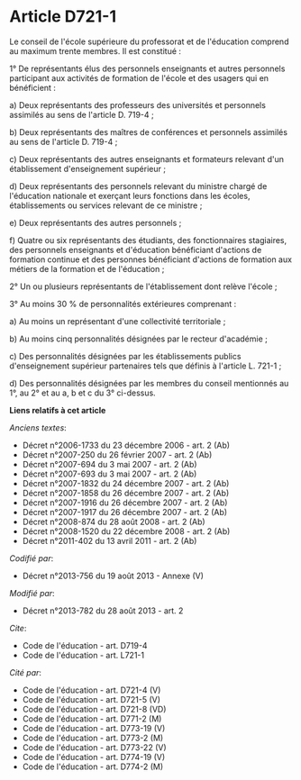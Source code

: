 # Article D721-1

Le conseil de l'école supérieure du professorat et de l'éducation comprend au maximum trente membres. Il est constitué : 

1° De représentants élus des personnels enseignants et autres personnels participant aux activités de formation de l'école et
des usagers qui en bénéficient : 

a) Deux représentants des professeurs des universités et personnels assimilés au sens de l'article D. 719-4 ; 

b) Deux représentants des maîtres de conférences et personnels assimilés au sens de l'article D. 719-4 ; 

c) Deux représentants des autres enseignants et formateurs relevant d'un établissement d'enseignement supérieur ; 

d) Deux représentants des personnels relevant du ministre chargé de l'éducation nationale et exerçant leurs fonctions dans
les écoles, établissements ou services relevant de ce ministre ; 

e) Deux représentants des autres personnels ; 

f) Quatre ou six représentants des étudiants, des fonctionnaires stagiaires, des personnels enseignants et d'éducation
bénéficiant d'actions de formation continue et des personnes bénéficiant d'actions de formation aux métiers de la formation
et de l'éducation ; 

2° Un ou plusieurs représentants de l'établissement dont relève l'école ; 

3° Au moins 30 % de personnalités extérieures comprenant : 

a) Au moins un représentant d'une collectivité territoriale ; 

b) Au moins cinq personnalités désignées par le recteur d'académie ; 

c) Des personnalités désignées par les établissements publics d'enseignement supérieur partenaires tels que définis à
l'article L. 721-1 ; 

d) Des personnalités désignées par les membres du conseil mentionnés au 1°, au 2° et au a, b et c du 3° ci-dessus.

**Liens relatifs à cet article**

_Anciens textes_:

  - Décret n°2006-1733 du 23 décembre 2006 - art. 2 (Ab)
  - Décret n°2007-250 du 26 février 2007 - art. 2 (Ab)
  - Décret n°2007-694 du 3 mai 2007 - art. 2 (Ab)
  - Décret n°2007-693 du 3 mai 2007 - art. 2 (Ab)
  - Décret n°2007-1832 du 24 décembre 2007 - art. 2 (Ab)
  - Décret n°2007-1858 du 26 décembre 2007 - art. 2 (Ab)
  - Décret n°2007-1916 du 26 décembre 2007 - art. 2 (Ab)
  - Décret n°2007-1917 du 26 décembre 2007 - art. 2 (Ab)
  - Décret n°2008-874 du 28 août 2008 - art. 2 (Ab)
  - Décret n°2008-1520 du 22 décembre 2008 - art. 2 (Ab)
  - Décret n°2011-402 du 13 avril 2011 - art. 2 (Ab)

_Codifié par_:

  - Décret n°2013-756 du 19 août 2013 -  Annexe (V)

_Modifié par_:

  - Décret n°2013-782 du 28 août 2013 - art. 2

_Cite_:

  - Code de l'éducation - art. D719-4
  - Code de l'éducation - art. L721-1

_Cité par_:

  - Code de l'éducation - art. D721-4 (V)
  - Code de l'éducation - art. D721-5 (V)
  - Code de l'éducation - art. D721-8 (VD)
  - Code de l'éducation - art. D771-2 (M)
  - Code de l'éducation - art. D773-19 (V)
  - Code de l'éducation - art. D773-2 (M)
  - Code de l'éducation - art. D773-22 (V)
  - Code de l'éducation - art. D774-19 (V)
  - Code de l'éducation - art. D774-2 (M)
